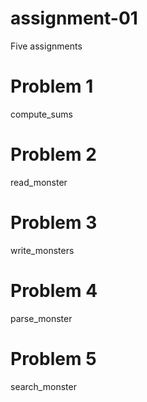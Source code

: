 # assignment-01
Five assignments

# Problem 1
compute_sums

# Problem 2
read_monster

# Problem 3
write_monsters

# Problem 4
parse_monster

# Problem 5
search_monster
